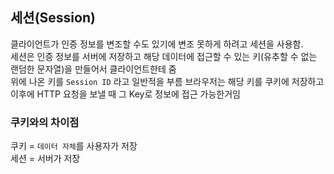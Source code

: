 ## 세션(Session)
클라이언트가 인증 정보를 변조할 수도 있기에 변조 못하게 하려고 세션을 사용함.<br>
세션은 인증 정보를 서버에 저장하고 해당 데이터에 접근할 수 있는 키(유추할 수 없는 랜덤한 문자열)을 만들어서 클라이언트한테 줌<br>
위에 나온 키를 `Session ID` 라고 일반적을 부름 브라우저는 해당 키를 쿠키에 저장하고 이후에 HTTP 요청을 보낼 때 그 Key로 정보에 접근 가능한거임

### 쿠키와의 차이점
쿠키 =  `데이터 자체`를 사용자가 저장<br>
세션 = 서버가 저장
